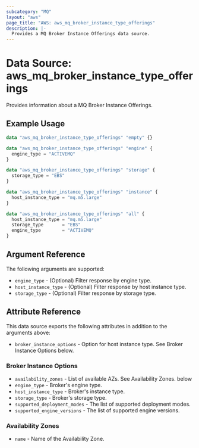 ```yaml
---
subcategory: "MQ"
layout: "aws"
page_title: "AWS: aws_mq_broker_instance_type_offerings"
description: |-
  Provides a MQ Broker Instance Offerings data source.
---
```


# Data Source: aws_mq_broker_instance_type_offerings

Provides information about a MQ Broker Instance Offerings.

## Example Usage

```terraform
data "aws_mq_broker_instance_type_offerings" "empty" {}

data "aws_mq_broker_instance_type_offerings" "engine" {
  engine_type = "ACTIVEMQ"
}

data "aws_mq_broker_instance_type_offerings" "storage" {
  storage_type = "EBS"
}

data "aws_mq_broker_instance_type_offerings" "instance" {
  host_instance_type = "mq.m5.large"
}

data "aws_mq_broker_instance_type_offerings" "all" {
  host_instance_type = "mq.m5.large"
  storage_type       = "EBS"
  engine_type        = "ACTIVEMQ"
}
```

## Argument Reference

The following arguments are supported:

* `engine_type` - (Optional) Filter response by engine type.
* `host_instance_type` - (Optional) Filter response by host instance type.
* `storage_type` - (Optional) Filter response by storage type.

## Attribute Reference

This data source exports the following attributes in addition to the arguments above:

* `broker_instance_options` -  Option for host instance type. See Broker Instance Options below.

### Broker Instance Options

* `availability_zones` - List of available AZs. See Availability Zones. below
* `engine_type` - Broker's engine type.
* `host_instance_type` - Broker's instance type.
* `storage_type` - Broker's storage type.
* `supported_deployment_modes` - The list of supported deployment modes.
* `supported_engine_versions` - The list of supported engine versions.

### Availability Zones

* `name` - Name of the Availability Zone.
